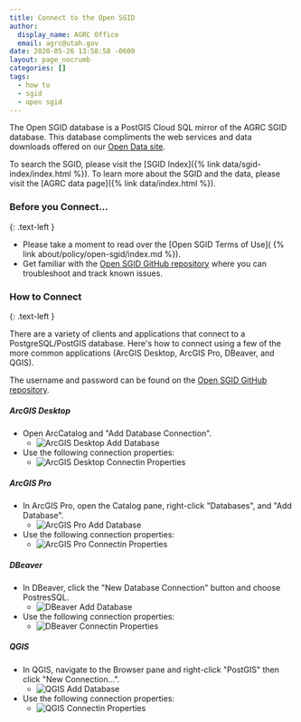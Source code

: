 ```yaml
---
title: Connect to the Open SGID
author:
  display_name: AGRC Office
  email: agrc@utah.gov
date: 2020-05-26 13:58:58 -0600
layout: page_nocrumb
categories: []
tags:
  - how to
  - sgid
  - open sgid
---
```


The Open SGID database is a PostGIS Cloud SQL mirror of the AGRC SGID database. This database compliments the web services and data downloads offered on our [Open Data site](https://opendata.gis.utah.gov/). 

To search the SGID, please visit the [SGID Index]({% link data/sgid-index/index.html %}). To learn more about the SGID and the data, please visit the [AGRC data page]({% link data/index.html %}).

### Before you Connect...
{: .text-left }

- Please take a moment to read over the [Open SGID Terms of Use]( {% link about/policy/open-sgid/index.md %}).
- Get familiar with the [Open SGID GitHub repository](https://github.com/agrc/open-sgid) where you can troubleshoot and track known issues.

### How to Connect
{: .text-left }

There are a variety of clients and applications that connect to a PostgreSQL/PostGIS database. Here's how to connect using a few of the more common applications (ArcGIS Desktop, ArcGIS Pro, DBeaver, and QGIS). 

The username and password can be found on the [Open SGID GitHub repository](https://github.com/agrc/open-sgid#connection-information).

##### ArcGIS Desktop
- Open ArcCatalog and "Add Database Connection".
    - <img src="{% link images/desktop_opensgid_add_db.png %}" alt="ArcGIS Desktop Add Database" />
- Use the following connection properties:
    - <img src="{% link images/desktop_opensgid_conn.png %}" alt="ArcGIS Desktop Connectin Properties" />

##### ArcGIS Pro
- In ArcGIS Pro, open the Catalog pane, right-click "Databases", and "Add Database".
    - <img src="{% link images/pro_opensgid_add_db.png %}" alt="ArcGIS Pro Add Database" />
- Use the following connection properties:
    - <img src="{% link images/pro_opensgid_conn.png %}" alt="ArcGIS Pro Connectin Properties" />

##### DBeaver
- In DBeaver, click the "New Database Connection" button and choose PostresSQL.
    - <img src="{% link images/dbeaver_opensgid_add_db.png %}" alt="DBeaver Add Database" />
- Use the following connection properties:
    - <img src="{% link images/dbeaver_opensgid_conn.png %}" alt="DBeaver Connectin Properties" />

##### QGIS
- In QGIS, navigate to the Browser pane and right-click "PostGIS" then click "New Connection...".
    - <img src="{% link images/qgis_opensgid_add_db.png %}" alt="QGIS Add Database" />
- Use the following connection properties:
    - <img src="{% link images/qgis_opensgid_conn.png %}" alt="QGIS Connectin Properties" />
